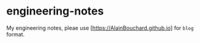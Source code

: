 # engineering-notes

My engineering notes, pleae use [https://AlainBouchard.github.io] for `blog` format.
